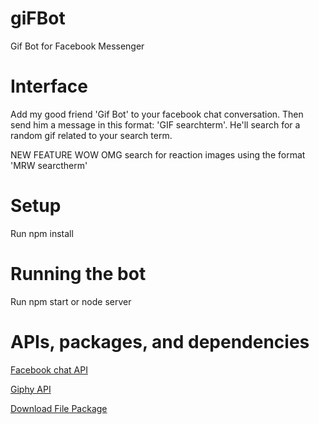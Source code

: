 # giFBot
Gif Bot for Facebook Messenger

# Interface
Add my good friend 'Gif Bot' to your facebook chat conversation. Then send him a message in this format: 'GIF searchterm'. He'll search for a random gif related to your search term.

NEW FEATURE WOW OMG
search for reaction images using the format 'MRW searctherm'

# Setup
Run npm install

# Running the bot
Run npm start or node server

# APIs, packages, and dependencies
[Facebook chat API](https://www.npmjs.com/package/facebook-chat-api)

[Giphy API](https://api.giphy.com/)

[Download File Package](https://www.npmjs.com/package/download-file)

